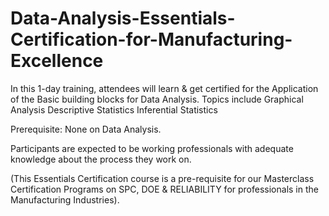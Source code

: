 # Data-Analysis-Essentials-Certification-for-Manufacturing-Excellence
In this 1-day training, attendees will learn &amp; get certified for the Application of the Basic building blocks for Data Analysis.
Topics include
Graphical Analysis
Descriptive Statistics
Inferential Statistics


Prerequisite: None on Data Analysis.

Participants are expected to be working professionals with adequate knowledge about the process they work on.

(This Essentials Certification course is a pre-requisite for our Masterclass Certification Programs on SPC, DOE & RELIABILITY for professionals in the Manufacturing Industries).
